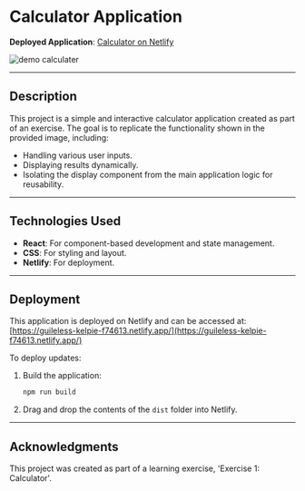 # Calculator Application

**Deployed Application**: [Calculator on Netlify](https://guileless-kelpie-f74613.netlify.app/)  

![demo calculater](https://github.com/user-attachments/assets/60b4a421-9e46-4b4a-bcc2-de3a2d62a0f1)

---

## **Description**
This project is a simple and interactive calculator application created as part of an exercise. The goal is to replicate the functionality shown in the provided image, including:
- Handling various user inputs.
- Displaying results dynamically.
- Isolating the display component from the main application logic for reusability.

---

## **Technologies Used**
- **React**: For component-based development and state management.
- **CSS**: For styling and layout.
- **Netlify**: For deployment.

---

## **Deployment**
This application is deployed on Netlify and can be accessed at:  
[https://guileless-kelpie-f74613.netlify.app/](https://guileless-kelpie-f74613.netlify.app/)

To deploy updates:
1. Build the application:
   ```bash
   npm run build
   ```
2. Drag and drop the contents of the `dist` folder into Netlify.

---

## **Acknowledgments**
This project was created as part of a learning exercise, 'Exercise 1: Calculator'.


